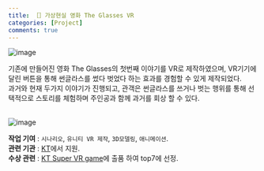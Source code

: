 ```yaml
---
title: ［］가상현실 영화 The Glasses VR
categories: [Project]
comments: true
---
```

![image](https://user-images.githubusercontent.com/55519519/126888951-46bb2883-74e0-4dd1-a7c0-f3a6a39105ae.png)

기존에 만들어진 영화 The Glasses의 첫번째 이야기를 VR로 제작하였으며, VR기기에 달린 버튼을 통해 썬글라스를 썼다 벗었다 하는 효과를 경험할 수 있게 제작되었다.<br> 
과거와 현재 두가지 이야기가 진행되고, 관객은 썬글라스를 쓰거나 벗는 행위를 통해 선택적으로 스토리를 체험하며 주인공과 함께 과거를 회상 할 수 있다.<br><br>

![image](https://user-images.githubusercontent.com/55519519/126888945-1a65c3f1-a507-4b56-9912-7924416ab626.png)

<b>작업 기여</b> : `시나리오`, `유니티 VR 제작`, `3D모델링`, `애니메이션`.  <br>
<b>관련 기관</b> : [KT]에서 지원.<br>
<b>수상 관련</b> : [KT Super VR game]에 출품 하여 top7에 선정.<br>

[KT]:                 https://www.kt.com/
[KT Super VR game]:      http://www.ktsupervr.co.kr/sv/service_2.html
